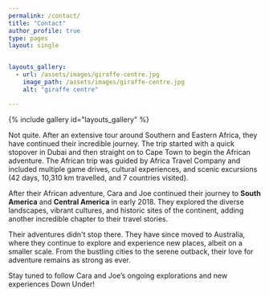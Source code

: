 ```yaml
---
permalink: /contact/
title: "Contact"
author_profile: true
type: pages
layout: single


layouts_gallery:
  - url: /assets/images/giraffe-centre.jpg
    image_path: /assets/images/giraffe-centre.jpg
    alt: "giraffe centre"

---
```


{% include gallery id="layouts_gallery" %}

Not quite. After an extensive tour around Southern and Eastern Africa, they have continued their incredible journey. The trip started with a quick stopover in Dubai and then straight on to Cape Town to begin the African adventure. The African trip was guided by Africa Travel Company and included multiple game drives, cultural experiences, and scenic excursions (42 days, 10,310 km travelled, and 7 countries visited).

After their African adventure, Cara and Joe continued their journey to **South America** and **Central America** in early 2018. They explored the diverse landscapes, vibrant cultures, and historic sites of the continent, adding another incredible chapter to their travel stories.

Their adventures didn't stop there. They have since moved to Australia, where they continue to explore and experience new places, albeit on a smaller scale. From the bustling cities to the serene outback, their love for adventure remains as strong as ever.

Stay tuned to follow Cara and Joe’s ongoing explorations and new experiences Down Under!
